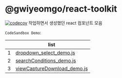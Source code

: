 
# @gwiyeomgo/react-toolkit
[![codecov](https://codecov.io/gh/gwiyeomgo/react-toolkit/branch/main/graph/badge.svg?token=DOGW7757IH)](https://codecov.io/gh/gwiyeomgo/react-toolkit)
작업하면서 생성했던 react 컴포넌트 모음

`CodeSandbox Demo`:

||list|
|---|---|
|1| [dropdown_select_demo.js](https://codesandbox.io/s/5j4hvz) |
|2| [searchConditions_demo.js](https://codesandbox.io/s/r56q5d) |
|3| [viewCaptureDownload_demo.js](https://codesandbox.io/s/8ykwgt) |